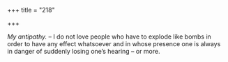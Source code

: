 +++
title = "218"

+++

*My antipathy.* – I do not love people who have to explode like bombs in order to have any effect whatsoever and in whose presence one is always in danger of suddenly losing one’s hearing – or more.



